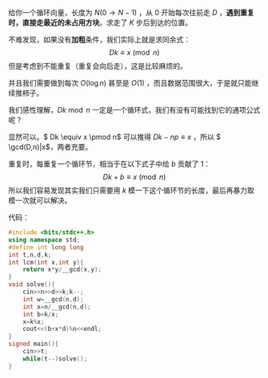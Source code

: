给你一个循环向量，长度为 $N(0\to N-1)$ ，从 $0$ 开始每次往前走 $D$ ，**遇到重复时，直接走最近的未占用方块**。求走了 $K$ 步后到达的位置。

不难发现，如果没有**加粗**条件，我们实际上就是求同余式：
$$
Dk\equiv x\pmod n
$$
但是考虑到不能重复（重复会向后走），这是比较麻烦的。

并且我们需要做到每次 $O(\log n)$ 甚至是 $O(1)$ ，而且数据范围很大，于是就只能继续推柿子。

我们感性理解，$Dk \bmod n$ 一定是一个循环式，我们有没有可能找到它的通项公式呢？

显然可以。$ Dk \equiv x \pmod n$ 可以推得 $Dk-np\equiv x$ ，所以 $ \gcd(D,n)|x$，两者充要。

重复时，每重复一个循环节，相当于在以下式子中给 $b$ 贡献了 $1$：
$$
Dk+b\equiv x \pmod n
$$
所以我们容易发现其实我们只需要用 $k$ 模一下这个循环节的长度，最后再暴力取模一次就可以解决。

代码：

```cpp
#include <bits/stdc++.h>
using namespace std;
#define int long long
int t,n,d,k;
int lcm(int x,int y){
	return x*y/__gcd(x,y);
}
void solve(){
	cin>>n>>d>>k;k--;
	int w=__gcd(n,d);
	int x=n/__gcd(n,d);
    int b=k/x;
	x=k%x;
	cout<<(b+x*d)%n<<endl;
}
signed main(){
	cin>>t;
	while(t--)solve();
}
```